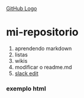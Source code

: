 [GitHub Logo](/descargar/chino.jpg)

# mi-repositorio
1. aprendendo markdown
1. listas
1. wikis
1. modificar o readme.md
1. [slack edit](https://stackedit.io/)

### exemplo html 
<html>
